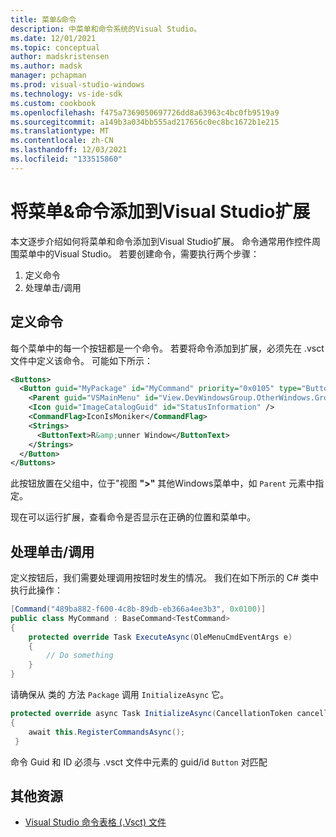 ```yaml
---
title: 菜单&命令
description: 中菜单和命令系统的Visual Studio。
ms.date: 12/01/2021
ms.topic: conceptual
author: madskristensen
ms.author: madsk
manager: pchapman
ms.prod: visual-studio-windows
ms.technology: vs-ide-sdk
ms.custom: cookbook
ms.openlocfilehash: f475a7369050697726dd8a63963c4bc0fb9519a9
ms.sourcegitcommit: a149b3a034bb555ad217656c0ec8bc1672b1e215
ms.translationtype: MT
ms.contentlocale: zh-CN
ms.lasthandoff: 12/03/2021
ms.locfileid: "133515860"
---
```

# <a name="adding-menus--commands-to-visual-studio-extensions"></a>将菜单&命令添加到Visual Studio扩展

本文逐步介绍如何将菜单和命令添加到Visual Studio扩展。 命令通常用作控件周围菜单中的Visual Studio。 若要创建命令，需要执行两个步骤：

1. 定义命令
2. 处理单击/调用

## <a name="define-the-command"></a>定义命令
每个菜单中的每一个按钮都是一个命令。 若要将命令添加到扩展，必须先在 .vsct 文件中定义该命令。 可能如下所示：

```xml
<Buttons>
  <Button guid="MyPackage" id="MyCommand" priority="0x0105" type="Button">
    <Parent guid="VSMainMenu" id="View.DevWindowsGroup.OtherWindows.Group1"/>
    <Icon guid="ImageCatalogGuid" id="StatusInformation" />
    <CommandFlag>IconIsMoniker</CommandFlag>
    <Strings>
      <ButtonText>R&amp;unner Window</ButtonText>
    </Strings>
  </Button>
</Buttons>
```

此按钮放置在父组中，位于"视图 **">"** 其他Windows菜单中，如 `Parent` 元素中指定。

现在可以运行扩展，查看命令是否显示在正确的位置和菜单中。

## <a name="handle-the-clickinvocations"></a>处理单击/调用
定义按钮后，我们需要处理调用按钮时发生的情况。 我们在如下所示的 C# 类中执行此操作：

```csharp
[Command("489ba882-f600-4c8b-89db-eb366a4ee3b3", 0x0100)]
public class MyCommand : BaseCommand<TestCommand>
{
    protected override Task ExecuteAsync(OleMenuCmdEventArgs e)
    {
        // Do something
    }
}
```

请确保从 类的 方法 `Package` 调用 `InitializeAsync` 它。

```csharp
protected override async Task InitializeAsync(CancellationToken cancellationToken, IProgress<ServiceProgressData> progress)
{
    await this.RegisterCommandsAsync();
 }    
```

命令 Guid 和 ID 必须与 .vsct 文件中元素的 guid/id `Button` 对匹配

## <a name="additional-resources"></a>其他资源

* [Visual Studio 命令表格 (.Vsct) 文件](../../internals/visual-studio-command-table-dot-vsct-files.md)
